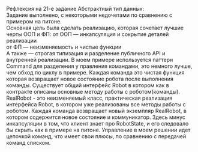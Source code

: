 Рефлексия на 21-е задание Абстрактный тип данных:  
Задание выполнено, с некоторыми недочетами по сравнению с примером на питоне.  
Основная цель была сделать реализацию, которая сочетает лучшие черты ООП и ФП: 
от ООП — инкапсуляция и сокрытие деталей реализации  
от ФП — неизменяемость и чистые функции  
А также — строгая типизация и разделение публичного API и внутренней реализации.
В моем примере используется паттерн Command для разделения у правления командами, это немного лучше, чем обход по циклу в примере.
Каждая команда это чистая функция которая возвращает новое состояние робота после выполнения команды.
Существует общий интерфейс Robot в котором как в контракте описаны основные методу работы с роботом(команды).
RealRobot - это неизменяемый класс, практическая реализация интерфейса Robot, в котором уже реализованы все методы работы с роботом.
Каждая команда возвращает новый экземпляр RealRobot, в котором содержится новое состояние и коммуникатор.
Здесь минус инкапсуляции в том, что клиент знает про RobotState, и его следовало бы скрыть как в примере на питоне.
Управление в моем решении идет цепочкой команд, что имеет свои плюсы, по сравнению с передачей команд списком.